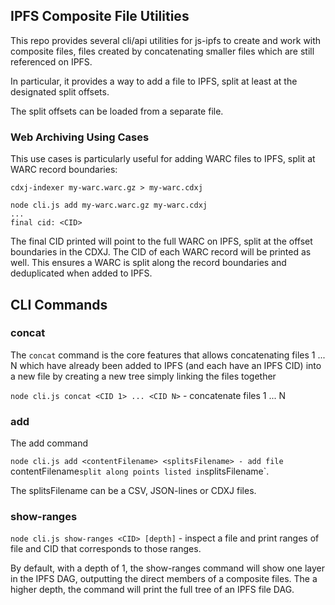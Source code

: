 ## IPFS Composite File Utilities

This repo provides several cli/api utilities for js-ipfs to create and work with composite files, files created
by concatenating smaller files which are still referenced on IPFS.

In particular, it provides a way to add a file to IPFS, split at least at the designated split offsets.

The split offsets can be loaded from a separate file.

### Web Archiving Using Cases

This use cases is particularly useful for adding WARC files to IPFS, split at WARC record boundaries:

```
cdxj-indexer my-warc.warc.gz > my-warc.cdxj

node cli.js add my-warc.warc.gz my-warc.cdxj
...
final cid: <CID>

```

The final CID printed will point to the full WARC on IPFS, split at the offset boundaries in the CDXJ. The CID of each WARC record will be printed as well.
This ensures a WARC is split along the record boundaries and deduplicated when added to IPFS.

## CLI Commands

### concat

The `concat` command is the core features that allows concatenating files 1 ... N which have already been added to IPFS (and each have an IPFS CID) into a new file
by creating a new tree simply linking the files together

`node cli.js concat <CID 1> ... <CID N>` - concatenate files 1 ... N


### add

The add command 

`node cli.js add <contentFilename> <splitsFilename> - add file `contentFilename` split along points listed in `splitsFilename`.

The splitsFilename can be a CSV, JSON-lines or CDXJ files.

### show-ranges

`node cli.js show-ranges <CID> [depth]` - inspect a file and print ranges of file and CID that corresponds to those ranges.

By default, with a depth of 1, the show-ranges command will show one layer in the IPFS DAG, outputting the direct members of a composite files.
The a higher depth, the command will print the full tree of an IPFS file DAG.



